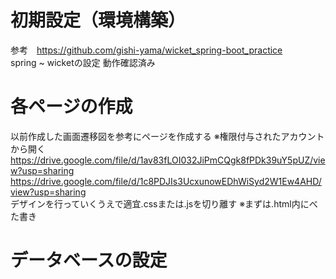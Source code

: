 # 初期設定（環境構築）
参考　https://github.com/gishi-yama/wicket_spring-boot_practice  
spring ~ wicketの設定
動作確認済み 

# 各ページの作成
以前作成した画面遷移図を参考にページを作成する
※権限付与されたアカウントから開く
https://drive.google.com/file/d/1av83fLOI032JiPmCQgk8fPDk39uY5pUZ/view?usp=sharing
https://drive.google.com/file/d/1c8PDJIs3UcxunowEDhWiSyd2W1Ew4AHD/view?usp=sharing  
デザインを行っていくうえで適宜.cssまたは.jsを切り離す
※まずは.html内にべた書き

# データベースの設定
 
